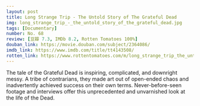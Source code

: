 ```yaml
---
layout: post
title: Long Strange Trip - The Untold Story of The Grateful Dead
img: long_strange_trip_-_the_untold_story_of_the_grateful_dead.jpg
tags: [Documentary]
number: No. 68
review: [豆瓣 7.3, IMDb 8.2, Rotten Tomatoes 100%]
douban_link: https://movie.douban.com/subject/2364086/
imdb_link: https://www.imdb.com/title/tt4143508/
rotten_link: https://www.rottentomatoes.com/m/long_strange_trip_the_untold_story_of_the_grateful_dead
---
```


The tale of the Grateful Dead is inspiring, complicated, and downright messy. A tribe of contrarians, they made art out of open-ended chaos and inadvertently achieved success on their own terms. Never-before-seen footage and interviews offer this unprecedented and unvarnished look at the life of the Dead.